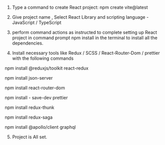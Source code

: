 1. Type a command to create React project: 
npm create vite@latest

2. Give project name , Select React Library and scripting language - JavaScript / TypeScript

3. perform command actions as instructed to complete setting up React project in command prompt 
   npm install in the terminal to install all the dependencies. 

4. Install necessary tools like Redux / SCSS / React-Router-Dom / prettier with the following commands

npm install @reduxjs/toolkit react-redux 

npm install json-server

npm install react-router-dom

npm install - save-dev prettier

npm install redux-thunk

npm install redux-saga

npm install @apollo/client graphql

5. Project is All set.
